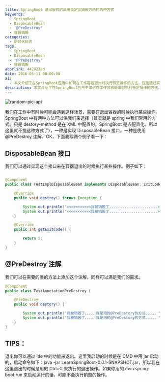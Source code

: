 ```yaml
---
title: SpringBoot 退出服务时调用自定义销毁方法的两种方式
keywords:
  - SpringBoot
  - DisposableBean
  - '@PreDestroy'
  - 容器销毁
categories:
  - 新时代码农
tags:
  - SpringBoot
  - DisposableBean
  - '@PreDestroy'
  - 容器销毁
abbrlink: 442823ed
date: 2016-06-11 00:00:00
ai:
  - 本文介绍了在SpringBoot应用中如何在工作容器退出时执行特定操作的方法，包括通过实现DisposableBean接口和使用@PreDestroy注解两种方式。并通过代码示例展示了这两种方法的具体使用。文章还提供了关于如何在命令行启动并正确地终止应用的技巧。
description: 本文介绍了在SpringBoot应用中如何在工作容器退出时执行特定操作的方法，包括通过实现DisposableBean接口和使用@PreDestroy注解两种方式。并通过代码示例展示了这两种方法的具体使用。文章还提供了关于如何在命令行启动并正确地终止应用的技巧。
---
```


<!-- markdownlint-disable-next-line MD033 -->
<meta name="referrer" content="no-referrer"/>

![random-pic-api](https://api.dong4j.ink:1024/cover?spm={{spm}})

我们在工作中有时候可能会遇到这样场景，需要在退出容器的时候执行某些操作。SpringBoot 中有两种方法可以供我们来选择（其实就是 spring 中我们常用的方式。只是 destory-method 是在 XML 中配置的，SpringBoot 是去配置化。所以这里就不提这种方式了），一种是实现 DisposableBean 接口，一种是使用@PreDestroy 注解。OK，下面我写两个例子看一下：

## DisposableBean 接口

我们可以通过实现这个接口来在容器退出的时候执行某些操作。例子如下：

```java

@Component
public class TestImplDisposableBean implements DisposableBean, ExitCodeGenerator {

    @Override
    public void destroy() throws Exception {

        System.out.println("<<<<<<<<<<<我被销毁了......................>>>>>>>>>>>>>>>");
        System.out.println("<<<<<<<<<<<我被销毁了......................>>>>>>>>>>>>>>>");
    }

    @Override
    public int getExitCode() {

        return 5;
    }
}

```

## @PreDestroy 注解

我们可以在需要的类的方法上添加这个注解，同样可以满足我们的需求。

```java
@Component
public class TestAnnotationPreDestroy {

    @PreDestroy
    public void destory() {

        System.out.println("我被销毁了、、、、、我是用的@PreDestory的方式、、、、、、");
        System.out.println("我被销毁了、、、、、我是用的@PreDestory的方式、、、、、、");
    }
}

```

## TIPS：

退出你可以通过 Ide 中的功能来退出。这里我启动的时候是在 CMD 中用 jar 启动的，启动命令如下：java -jar LearnSpringBoot-0.0.1-SNAPSHOT.jar，所以我在这里退出的时候是用的 Ctrl+C 来执行的退出操作。如果你用的 mvn spring-boot:run 来启动运行的话，可能不会执行销毁的操作。
